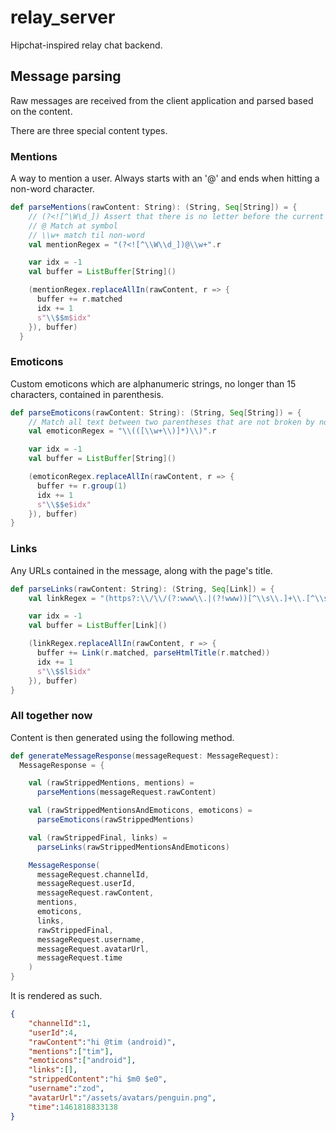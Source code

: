 # relay_server
Hipchat-inspired relay chat backend.

## Message parsing
Raw messages are received from the client application and parsed based on the
content.

There are three special content types.

### Mentions

A way to mention a user. Always starts with an '@' and ends when hitting a 
non-word character.

```scala
def parseMentions(rawContent: String): (String, Seq[String]) = {
    // (?<![^\W\d_]) Assert that there is no letter before the current position
    // @ Match at symbol
    // \\w+ match til non-word
    val mentionRegex = "(?<![^\\W\\d_])@\\w+".r

    var idx = -1
    val buffer = ListBuffer[String]()

    (mentionRegex.replaceAllIn(rawContent, r => {
      buffer += r.matched
      idx += 1
      s"\\$$m$idx"
    }), buffer)
  }

```

### Emoticons

Custom emoticons which are alphanumeric strings, no longer than 15 
characters, contained in parenthesis.

```scala
def parseEmoticons(rawContent: String): (String, Seq[String]) = {
    // Match all text between two parentheses that are not broken by non-words
    val emoticonRegex = "\\(([\\w+\\)]*)\\)".r

    var idx = -1
    val buffer = ListBuffer[String]()

    (emoticonRegex.replaceAllIn(rawContent, r => {
      buffer += r.group(1)
      idx += 1
      s"\\$$e$idx"
    }), buffer)
}
```

### Links

Any URLs contained in the message, along with the page's title.

```scala
def parseLinks(rawContent: String): (String, Seq[Link]) = {
    val linkRegex = "(https?:\\/\\/(?:www\\.|(?!www))[^\\s\\.]+\\.[^\\s]{2,}|www\\.[^\\s]+\\.[^\\s]{2,})".r

    var idx = -1
    val buffer = ListBuffer[Link]()

    (linkRegex.replaceAllIn(rawContent, r => {
      buffer += Link(r.matched, parseHtmlTitle(r.matched))
      idx += 1
      s"\\$$l$idx"
    }), buffer)
}
```

### All together now

Content is then generated using the following method.

```scala
def generateMessageResponse(messageRequest: MessageRequest):
  MessageResponse = {

    val (rawStrippedMentions, mentions) =
      parseMentions(messageRequest.rawContent)

    val (rawStrippedMentionsAndEmoticons, emoticons) =
      parseEmoticons(rawStrippedMentions)

    val (rawStrippedFinal, links) =
      parseLinks(rawStrippedMentionsAndEmoticons)

    MessageResponse(
      messageRequest.channelId,
      messageRequest.userId,
      messageRequest.rawContent,
      mentions,
      emoticons,
      links,
      rawStrippedFinal,
      messageRequest.username,
      messageRequest.avatarUrl,
      messageRequest.time
    )
}
```

It is rendered as such.

```json
{
	"channelId":1,
	"userId":4,
	"rawContent":"hi @tim (android)",
	"mentions":["tim"],
	"emoticons":["android"],
	"links":[],
	"strippedContent":"hi $m0 $e0",
	"username":"zod",
	"avatarUrl":"/assets/avatars/penguin.png",
	"time":1461818833138
}
```
